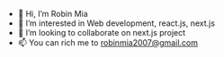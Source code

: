 - 👋 Hi, I’m Robin Mia
- 👀 I’m interested in Web development, react.js, next.js
- 💞️ I’m looking to collaborate on next.js project
- 📫 You can rich me to robinmia2007@gmail.com


<!---
robindev2007/robindev2007 is a ✨ special ✨ repository because its `README.md` (this file) appears on your GitHub profile.
You can click the Preview link to take a look at your changes.
--->
